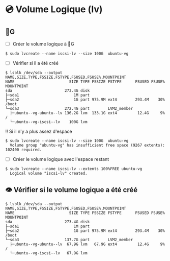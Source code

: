 # :cd: Volume Logique (lv)


## :100:G 

- [ ] Créer le volume logique à :100:G

```
$ sudo lvcreate --name iscsi-lv --size 100G  ubuntu-vg
```

- [ ] Vérifier si il a été créé

```
$ lsblk /dev/sda --output NAME,SIZE,TYPE,FSSIZE,FSTYPE,FSUSED,FSUSE%,MOUNTPOINT 
NAME                        SIZE TYPE FSSIZE FSTYPE      FSUSED FSUSE% MOUNTPOINT
sda                       273.4G disk                                  
├─sda1                        1M part                                  
├─sda2                        1G part 975.9M ext4        293.4M    30% /boot
└─sda3                    272.4G part        LVM2_member               
  ├─ubuntu--vg-ubuntu--lv 136.2G lvm  133.1G ext4         12.4G     9% /
  └─ubuntu--vg-iscsi--lv    100G lvm                                   
```

:bangbang: Si il n'y a plus assez d'espace

```
$ sudo lvcreate --name iscsi-lv --size 100G  ubuntu-vg
  Volume group "ubuntu-vg" has insufficient free space (9267 extents): 102400 required.
```

- [ ] Créer le volume logique avec l'espace restant

```
$ sudo lvcreate --name iscsi-lv --extents 100%FREE ubuntu-vg
  Logical volume "iscsi-lv" created.
```

## :eye: Vérifier si le volume logique a été créé

```
$ lsblk /dev/sda --output NAME,SIZE,TYPE,FSSIZE,FSTYPE,FSUSED,FSUSE%,MOUNTPOINT 
NAME                        SIZE TYPE FSSIZE FSTYPE      FSUSED FSUSE% MOUNTPOINT
sda                       273.4G disk                                  
├─sda1                        1M part                                  
├─sda2                        1G part 975.9M ext4        293.4M    30% /boot
└─sda3                    137.7G part        LVM2_member               
  ├─ubuntu--vg-ubuntu--lv  67.9G lvm   67.9G ext4         12.4G     9% /
  └─ubuntu--vg-iscsi--lv   67.9G lvm                                   
```


